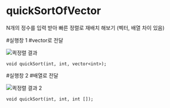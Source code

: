 # quickSortOfVector
N개의 정수를 입력 받아 빠른 정렬로 재배치 해보기 (벡터, 배열 차이 있음)




#실행창 1
#vector로 전달


![퀵정렬 결과](https://user-images.githubusercontent.com/68893329/206371309-c20c1db1-56a5-4027-8710-9fc11ed4f0c5.png)

    void quickSort(int, int, vector<int>);







#실행창 2
#배열로 전달


![퀵정렬 결과 2](https://user-images.githubusercontent.com/68893329/206375405-9640bcb1-9fed-4793-b2b9-d5a37e1eb8e1.png)


    void quickSort(int, int, int []);
